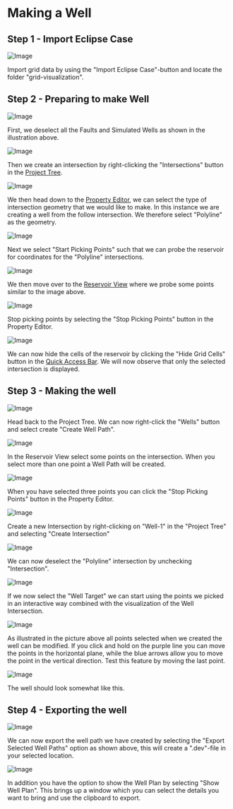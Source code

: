# Making a Well

## Step 1 - Import Eclipse Case

![Image](../grid-visualization/Resources/Pictures/import_eclipse.png)

Import grid data by using the "Import Eclipse Case"-button and locate the folder "grid-visualization".

## Step 2 - Preparing to make Well

![Image](Resources/Pictures/deselect_sim_faults.png)

First, we deselect all the Faults and Simulated Wells as shown in the illustration above.

![Image](Resources/Pictures/make_intersection.png)

Then we create an intersection by right-clicking the "Intersections" button in the [Project Tree](../graphical-user-interface/graphical-user-interface.md#project-tree). 

![Image](Resources/Pictures/select_polyline.png)

We then head down to the [Property Editor](../graphical-user-interface/graphical-user-interface.md#property-editor), we can select the type of intersection geometry that we would like to make. In this instance we are creating a well from the follow intersection. We therefore select "Polyline" as the geometry.

![Image](Resources/Pictures/start_picking_points.png)

Next we select "Start Picking Points" such that we can probe the reservoir for coordinates for the "Polyline" intersections.

![Image](Resources/Pictures/picking_points.png)

We then move over to the [Reservoir View](../graphical-user-interface/graphical-user-interface.md#property-editor) where we probe some points similar to the image above.

![Image](Resources/Pictures/stop_picking_points.png)

Stop picking points by selecting the "Stop Picking Points" button in the Property Editor. 

![Image](Resources/Pictures/hide_cell.png)

We can now hide the cells of the reservoir by clicking the "Hide Grid Cells" button in the [Quick Access Bar](../graphical-user-interface/graphical-user-interface.md#quick-access-bar). We will now observe that only the selected intersection is displayed.

## Step 3 - Making the well

![Image](Resources/Pictures/create_well_path.png)

Head back to the Project Tree. We can now right-click the "Wells" button and select create "Create Well Path".

![Image](Resources/Pictures/in-situ-well.png)

In the Reservoir View select some points on the intersection. When you select more than one point a Well Path will be created.

![Image](Resources/Pictures/stop_picking_points_well.png)

When you have selected three points you can click the "Stop Picking Points" button in the Property Editor.

![Image](Resources/Pictures/create_well_intersection.png)

Create a new Intersection by right-clicking on "Well-1" in the "Project Tree" and selecting "Create Intersection"

![Image](Resources/Pictures/deselect_intersection.png)

We can now deselect the "Polyline" intersection by unchecking "Intersection".

![Image](Resources/Pictures/toggle_well_targets.png)

If we now select the "Well Target" we can start using the points we picked in an interactive way combined with the visualization of the Well Intersection.

![Image](Resources/Pictures/move_targets.png)

As illustrated in the picture above all points selected when we created the well can be modified. If you click and hold on the purple line you can move the points in the horizontal plane, while the blue arrows allow you to move the point in the vertical direction. Test this feature by moving the last point.

![Image](Resources/Pictures/end_picture.png)

The well should look somewhat like this.

## Step 4 - Exporting the well

![Image](Resources/Pictures/export_selected_well_paths.png)

We can now export the well path we have created by selecting the "Export Selected Well Paths" option as shown above, this will create a ".dev"-file in your selected location.

![Image](Resources/Pictures/show_well_plan.png)

In addition you have the option to show the Well Plan by selecting "Show Well Plan". This brings up a window which you can select the details you want to bring and use the clipboard to export.

